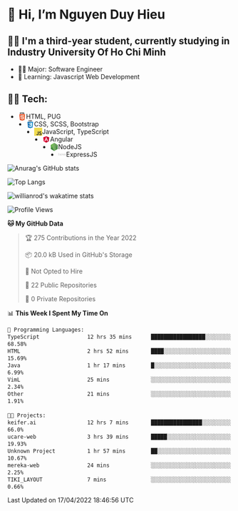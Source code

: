 # 👋 Hi, I’m Nguyen Duy Hieu

## 👨‍🎓 I'm a third-year student, currently studying in Industry University Of Ho Chi Minh
- 🐱‍🏍 Major: Software Engineer
- 📗 Learning: Javascript Web Development

## 🧑‍💻 Tech:
- <img align="left" alt="HTML5" width="18px" src="https://raw.githubusercontent.com/github/explore/80688e429a7d4ef2fca1e82350fe8e3517d3494d/topics/html/html.png" /> HTML, PUG
- <img align="left" alt="CSS3" width="18px" src="https://raw.githubusercontent.com/github/explore/80688e429a7d4ef2fca1e82350fe8e3517d3494d/topics/css/css.png" /> CSS, SCSS, Bootstrap
- <img align="left" alt="JavaScript" width="18px" src="https://raw.githubusercontent.com/github/explore/80688e429a7d4ef2fca1e82350fe8e3517d3494d/topics/javascript/javascript.png" /> JavaScript, TypeScript
- <img align="left" alt="Angular" width="18px" src="https://raw.githubusercontent.com/github/explore/80688e429a7d4ef2fca1e82350fe8e3517d3494d/topics/angular/angular.png"> Angular
- <img align="left" alt="Node.js" width="18px" src="https://raw.githubusercontent.com/github/explore/80688e429a7d4ef2fca1e82350fe8e3517d3494d/topics/nodejs/nodejs.png" /> NodeJS
- <img align="left" alt="Expresss.js" width="18px" src="https://raw.githubusercontent.com/github/explore/80688e429a7d4ef2fca1e82350fe8e3517d3494d/topics/express/express.png" /> ExpressJS

![Anurag's GitHub stats](https://github-readme-stats.vercel.app/api?username=hieuduy1751&count_private=true&show_icons=true&theme=dracula)

![Top Langs](https://github-readme-stats.vercel.app/api/top-langs/?username=hieuduy1751&layout=compact&theme=dracula&langs_count=6)

![willianrod's wakatime stats](https://github-readme-stats.vercel.app/api/wakatime?username=@hieuduy1751&theme=dracula&layout=compact&langs_count=6)

<!--START_SECTION:waka-->
![Profile Views](http://img.shields.io/badge/Profile%20Views-16-blue)

**🐱 My GitHub Data** 

> 🏆 275 Contributions in the Year 2022
 > 
> 📦 20.0 kB Used in GitHub's Storage 
 > 
> 🚫 Not Opted to Hire
 > 
> 📜 22 Public Repositories 
 > 
> 🔑 0 Private Repositories  
 > 
📊 **This Week I Spent My Time On** 

```text
💬 Programming Languages: 
TypeScript               12 hrs 35 mins      █████████████████░░░░░░░░   68.58% 
HTML                     2 hrs 52 mins       ████░░░░░░░░░░░░░░░░░░░░░   15.69% 
Java                     1 hr 17 mins        █░░░░░░░░░░░░░░░░░░░░░░░░   6.99% 
VimL                     25 mins             ░░░░░░░░░░░░░░░░░░░░░░░░░   2.34% 
Other                    21 mins             ░░░░░░░░░░░░░░░░░░░░░░░░░   1.91%

🐱‍💻 Projects: 
keifer.ai                12 hrs 7 mins       ████████████████░░░░░░░░░   66.0% 
ucare-web                3 hrs 39 mins       █████░░░░░░░░░░░░░░░░░░░░   19.93% 
Unknown Project          1 hr 57 mins        ██░░░░░░░░░░░░░░░░░░░░░░░   10.67% 
mereka-web               24 mins             ░░░░░░░░░░░░░░░░░░░░░░░░░   2.25% 
TIKI_LAYOUT              7 mins              ░░░░░░░░░░░░░░░░░░░░░░░░░   0.66%

```


 Last Updated on 17/04/2022 18:46:56 UTC
<!--END_SECTION:waka-->
